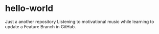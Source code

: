 # hello-world
Just a another repository
Listening to motivational music while learning to update a Feature Branch in GitHub.

